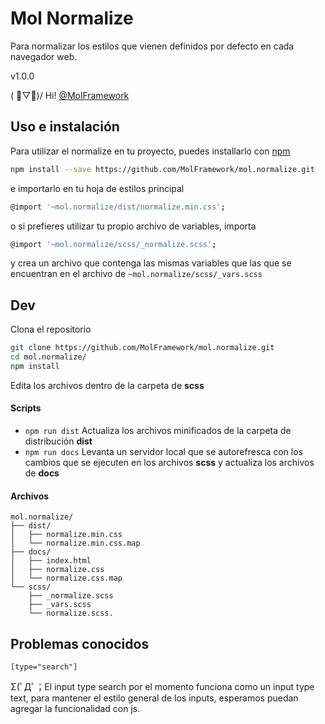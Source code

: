# Mol Normalize
Para normalizar los estilos que vienen definidos por defecto en cada navegador web.

v1.0.0

( ﾟ▽ﾟ)/ Hi! [@MolFramework](https://twitter.com/MolFramework)


## Uso e instalación
Para utilizar el normalize en tu proyecto, puedes installarlo con [npm](https://www.npmjs.com/)
```sh
npm install --save https://github.com/MolFramework/mol.normalize.git
```
e importarlo en tu hoja de estilos principal
```sh
@import '~mol.normalize/dist/normalize.min.css';
```
o si prefieres utilizar tu propio archivo de variables, importa
```sh
@import '~mol.normalize/scss/_normalize.scss';
```
y crea un archivo que contenga las mismas variables que las que se encuentran en
el archivo de `~mol.normalize/scss/_vars.scss`


## Dev
Clona el repositorio
```sh
git clone https://github.com/MolFramework/mol.normalize.git
cd mol.normalize/
npm install
```
Edita los archivos dentro de la carpeta de **scss**

#### Scripts
- `npm run dist` Actualiza los archivos minificados de la carpeta de distribución **dist**
- `npm run docs` Levanta un servidor local que se autorefresca con los cambios que se ejecuten en los archivos **scss** y actualiza los archivos de **docs**

#### Archivos
```text
mol.normalize/
├── dist/
│   ├── normalize.min.css
│   └── normalize.min.css.map
├── docs/
│   ├── index.html
│   ├── normalize.css
│   └── normalize.css.map
└── scss/
    ├── _normalize.scss
    ├── _vars.scss
    └── normalize.scss.
```

## Problemas conocidos

`[type="search"]`

Σ(ﾟДﾟ；El input type search por el momento funciona como un input type text, para mantener el estilo general de los inputs, esperamos puedan agregar la funcionalidad con js.
